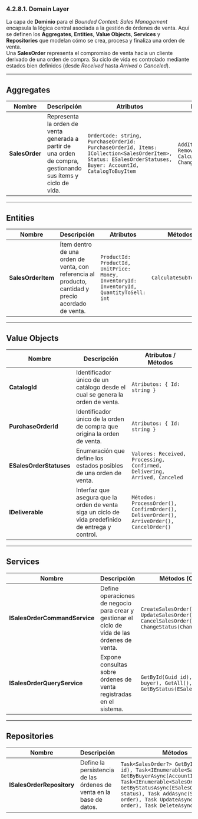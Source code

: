 ﻿### 4.2.8.1. Domain Layer

La capa de **Dominio** para el *Bounded Context: Sales Management* encapsula la lógica central asociada a la gestión de órdenes de venta. Aquí se definen los **Aggregates**, **Entities**, **Value Objects**, **Services** y **Repositories** que modelan cómo se crea, procesa y finaliza una orden de venta.  
Una **SalesOrder** representa el compromiso de venta hacia un cliente derivado de una orden de compra. Su ciclo de vida es controlado mediante estados bien definidos (desde *Received* hasta *Arrived* o *Canceled*).

---

## Aggregates

| Nombre         | Descripción                                                                                                   | Atributos                                                                                                                                                  | Métodos                                                     |
|----------------|---------------------------------------------------------------------------------------------------------------|------------------------------------------------------------------------------------------------------------------------------------------------------------|-------------------------------------------------------------|
| **SalesOrder** | Representa la orden de venta generada a partir de una orden de compra, gestionando sus ítems y ciclo de vida. | `OrderCode: string, PurchaseOrderId: PurchaseOrderId, Items: ICollection<SalesOrderItem>, Status: ESalesOrderStatuses, Buyer: AccountId, CatalogToBuyItem` | `AddItem(), RemoveItem(), CalculateTotal(), ChangeStatus()` |

---

## Entities

| Nombre             | Descripción                                                                                         | Atributos                                                                               | Métodos               |
|--------------------|-----------------------------------------------------------------------------------------------------|-----------------------------------------------------------------------------------------|-----------------------|
| **SalesOrderItem** | Ítem dentro de una orden de venta, con referencia al producto, cantidad y precio acordado de venta. | `ProductId: ProductId, UnitPrice: Money, InventoryId: InventoryId, QuantityToSell: int` | `CalculateSubTotal()` |

---

## Value Objects

| Nombre                  | Descripción                                                                                        | Atributos / Métodos                                                                     |
|-------------------------|----------------------------------------------------------------------------------------------------|-----------------------------------------------------------------------------------------|
| **CatalogId**           | Identificador único de un catálogo desde el cual se genera la orden de venta.                      | `Atributos: { Id: string }`                                                             |
| **PurchaseOrderId**     | Identificador único de la orden de compra que origina la orden de venta.                           | `Atributos: { Id: string }`                                                             |
| **ESalesOrderStatuses** | Enumeración que define los estados posibles de una orden de venta.                                 | `Valores: Received, Processing, Confirmed, Delivering, Arrived, Canceled`               |
| **IDeliverable**        | Interfaz que asegura que la orden de venta siga un ciclo de vida predefinido de entrega y control. | `Métodos: ProcessOrder(), ConfirmOrder(), DeliverOrder(), ArriveOrder(), CancelOrder()` |

---

## Services

| Nombre                        | Descripción                                                                                    | Métodos (Commands / Queries)                                                                                                                                                   |
|-------------------------------|------------------------------------------------------------------------------------------------|--------------------------------------------------------------------------------------------------------------------------------------------------------------------------------|
| **ISalesOrderCommandService** | Define operaciones de negocio para crear y gestionar el ciclo de vida de las órdenes de venta. | `CreateSalesOrder(CreateSalesOrderCommand), UpdateSalesOrder(UpdateSalesOrderCommand), CancelSalesOrder(CancelSalesOrderCommand), ChangeStatus(ChangeSalesOrderStatusCommand)` |
| **ISalesOrderQueryService**   | Expone consultas sobre órdenes de venta registradas en el sistema.                             | `GetById(Guid id), GetByBuyer(AccountId buyer), GetAll(), GetByStatus(ESalesOrderStatuses status)`                                                                             |

---

## Repositories

| Nombre                    | Descripción                                                         | Métodos                                                                                                                                                                                                                                                                               |
|---------------------------|---------------------------------------------------------------------|---------------------------------------------------------------------------------------------------------------------------------------------------------------------------------------------------------------------------------------------------------------------------------------|
| **ISalesOrderRepository** | Define la persistencia de las órdenes de venta en la base de datos. | `Task<SalesOrder?> GetByIdAsync(Guid id), Task<IEnumerable<SalesOrder>> GetByBuyerAsync(AccountId buyer), Task<IEnumerable<SalesOrder>> GetByStatusAsync(ESalesOrderStatuses status), Task AddAsync(SalesOrder order), Task UpdateAsync(SalesOrder order), Task DeleteAsync(Guid id)` |
